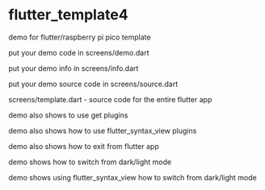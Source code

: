 # flutter_template4

demo for flutter/raspberry pi pico template

put your demo code in screens/demo.dart

put your demo info in screens/info.dart

put your demo source code in screens/source.dart

screens/template.dart - source code for the entire flutter app

demo also shows to use get plugins

demo also shows how to use flutter_syntax_view plugins

demo also shows how to exit from flutter app

demo shows how to switch from dark/light mode

demo shows using flutter_syntax_view how to switch from dark/light mode




